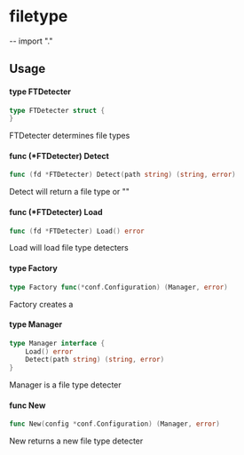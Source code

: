 # filetype
--
    import "."


## Usage

#### type FTDetecter

```go
type FTDetecter struct {
}
```

FTDetecter determines file types

#### func (*FTDetecter) Detect

```go
func (fd *FTDetecter) Detect(path string) (string, error)
```
Detect will return a file type or ""

#### func (*FTDetecter) Load

```go
func (fd *FTDetecter) Load() error
```
Load will load file type detecters

#### type Factory

```go
type Factory func(*conf.Configuration) (Manager, error)
```

Factory creates a

#### type Manager

```go
type Manager interface {
	Load() error
	Detect(path string) (string, error)
}
```

Manager is a file type detecter

#### func  New

```go
func New(config *conf.Configuration) (Manager, error)
```
New returns a new file type detecter
